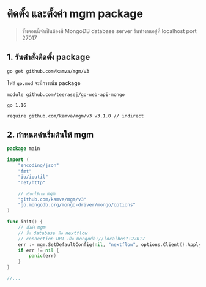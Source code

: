 
# ติดตั้ง และตั้งค่า mgm package

> ขั้นตอนนี้จำเป็นต้องมี MongoDB database server รันทำงานอยู่ที่ localhost port 27017

## 1. รันคำสั่งติดตั้ง package

```bash
go get github.com/kamva/mgm/v3
```

ไฟล์ `go.mod` จะมีการเพิ่ม package

```
module github.com/teerasej/go-web-api-mongo

go 1.16

require github.com/kamva/mgm/v3 v3.1.0 // indirect
```

## 2. กำหนดค่าเริ่มต้นให้ mgm 

```go
package main

import (
	"encoding/json"
	"fmt"
	"io/ioutil"
	"net/http"

    // เรียกใช้งาน mgm
	"github.com/kamva/mgm/v3"
	"go.mongodb.org/mongo-driver/mongo/options"
)

func init() {
	// ตั้งค่า mgm
    // ชื่อ database คือ nextflow
    // connection URI เป็น mongodb://localhost:27017
	err := mgm.SetDefaultConfig(nil, "nextflow", options.Client().ApplyURI("mongodb://localhost:27017"))
	if err != nil {
		panic(err)
	}
}

//...
```

